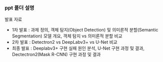 
### ppt 폴더 설명
발표 자료
- 1차 발표 : 과제 정의, 객체 탐지(Object Detection) 및 의미론적 분할(Semantic Segmentation) 모델 개요, 객체 탐지 vs 의미론적 분할 비교
- 2차 발표 : Detectron2 vs DeepLabv3+ vs U-Net 비교
- 최종 발표 : Deeplabv3+ 구현 실패 원인 분석, U-Net 구현 과정 및 결과, Dectectron2(Mask R-CNN) 구현 과정 및 결과
